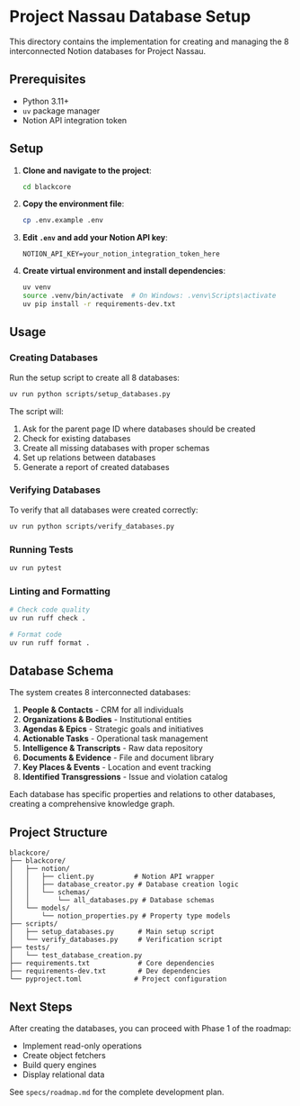 # Project Nassau Database Setup

This directory contains the implementation for creating and managing the 8 interconnected Notion databases for Project Nassau.

## Prerequisites

- Python 3.11+
- `uv` package manager
- Notion API integration token

## Setup

1. **Clone and navigate to the project**:
   ```bash
   cd blackcore
   ```

2. **Copy the environment file**:
   ```bash
   cp .env.example .env
   ```

3. **Edit `.env` and add your Notion API key**:
   ```
   NOTION_API_KEY=your_notion_integration_token_here
   ```

4. **Create virtual environment and install dependencies**:
   ```bash
   uv venv
   source .venv/bin/activate  # On Windows: .venv\Scripts\activate
   uv pip install -r requirements-dev.txt
   ```

## Usage

### Creating Databases

Run the setup script to create all 8 databases:

```bash
uv run python scripts/setup_databases.py
```

The script will:
1. Ask for the parent page ID where databases should be created
2. Check for existing databases
3. Create all missing databases with proper schemas
4. Set up relations between databases
5. Generate a report of created databases

### Verifying Databases

To verify that all databases were created correctly:

```bash
uv run python scripts/verify_databases.py
```

### Running Tests

```bash
uv run pytest
```

### Linting and Formatting

```bash
# Check code quality
uv run ruff check .

# Format code
uv run ruff format .
```

## Database Schema

The system creates 8 interconnected databases:

1. **People & Contacts** - CRM for all individuals
2. **Organizations & Bodies** - Institutional entities
3. **Agendas & Epics** - Strategic goals and initiatives
4. **Actionable Tasks** - Operational task management
5. **Intelligence & Transcripts** - Raw data repository
6. **Documents & Evidence** - File and document library
7. **Key Places & Events** - Location and event tracking
8. **Identified Transgressions** - Issue and violation catalog

Each database has specific properties and relations to other databases, creating a comprehensive knowledge graph.

## Project Structure

```
blackcore/
├── blackcore/
│   ├── notion/
│   │   ├── client.py          # Notion API wrapper
│   │   ├── database_creator.py # Database creation logic
│   │   └── schemas/
│   │       └── all_databases.py # Database schemas
│   └── models/
│       └── notion_properties.py # Property type models
├── scripts/
│   ├── setup_databases.py      # Main setup script
│   └── verify_databases.py     # Verification script
├── tests/
│   └── test_database_creation.py
├── requirements.txt            # Core dependencies
├── requirements-dev.txt        # Dev dependencies
└── pyproject.toml             # Project configuration
```

## Next Steps

After creating the databases, you can proceed with Phase 1 of the roadmap:
- Implement read-only operations
- Create object fetchers
- Build query engines
- Display relational data

See `specs/roadmap.md` for the complete development plan.